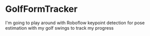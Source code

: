 # GolfFormTracker
I'm going to play around with Roboflow keypoint detection for pose estimation with my golf swings to track my progress
